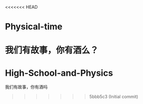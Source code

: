 <<<<<<< HEAD
# Physical-time
我们有故事，你有酒么？
=======
# High-School-and-Physics
我们有故事，你有酒吗
>>>>>>> 5bbb5c3 (Initial commit)
